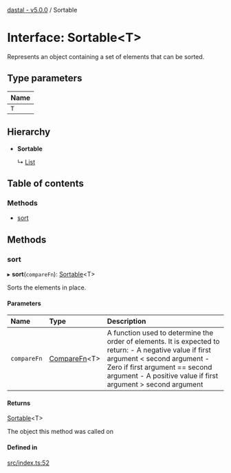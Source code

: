 [dastal - v5.0.0](../README.md) / Sortable

# Interface: Sortable<T\>

Represents an object containing a set of elements that can be sorted.

## Type parameters

| Name |
| :------ |
| `T` |

## Hierarchy

- **Sortable**

  ↳ [List](list.md)

## Table of contents

### Methods

- [sort](sortable.md#sort)

## Methods

### sort

▸ **sort**(`compareFn`): [Sortable](sortable.md)<T\>

Sorts the elements in place.

#### Parameters

| Name | Type | Description |
| :------ | :------ | :------ |
| `compareFn` | [CompareFn](../README.md#comparefn)<T\> | A function used to determine the order of elements.  It is expected to return: - A negative value if first argument < second argument - Zero if first argument == second argument - A positive value if first argument > second argument |

#### Returns

[Sortable](sortable.md)<T\>

The object this method was called on

#### Defined in

[src/index.ts:52](https://github.com/havelessbemore/dastal/blob/c3e4f71/src/index.ts#L52)
